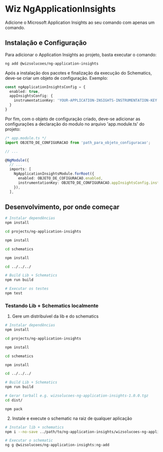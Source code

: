 # Wiz NgApplicationInsights

Adicione o Microsoft Application Insights ao seu comando com apenas um comando.

## Instalação e Configuração

Para adicionar o Application Insights ao projeto, basta executar o comando:

```bash
ng add @wizsolucoes/ng-application-insights
```

Após a instalação dos pacotes e finalização da execução do Schematics, deve-se criar um objeto de configuração. Exemplo:

```typescript
const ngApplicationInsightsConfig = {
  enabled: true,
  appInsightsConfig: {
    instrumentationKey: 'YOUR-APPLICATION-INSIGHTS-INSTRUMENTATION-KEY',
  }
}
```

Por fim, com o objeto de configuração criado, deve-se adicionar as configurações a declaração do modulo no arquivo 'app.module.ts' do projeto:

```typescript
/* app.module.ts */
import OBJETO_DE_CONFIGURACAO from 'path_para_objeto_configuracao';

// ...

@NgModule({
  // ...
  imports: [
    NgApplicationInsightsModule.forRoot({
      enabled: OBJETO_DE_COFIGURACAO.enabled,
      instrumentationKey: OBJETO_DE_CONFIGURACAO.appInsightsConfig.instrumentationKey,
    }),
  ],
```

## Desenvolvimento, por onde começar

```bash
# Instalar dependências
npm install

cd projects/ng-application-insights

npm install

cd schematics

npm install

cd ../../../

# Build Lib + Schematics
npm run build

# Executar os testes
npm test
```

### Testando Lib + Schematics localmente

1. Gere um distribuível da lib e do schematics

```bash
# Instalar dependências
npm install

cd projects/ng-application-insights

npm install

cd schematics

npm install

cd ../../../

# Build Lib + Schematics
npm run build

# Gerar tarball e.g. wizsolucoes-ng-application-insights-1.0.0.tgz
cd dist/

npm pack
```

2. Instale e execute o schematic na raiz de qualquer aplicação
```bash
# Instalar lib + schematics
npm i --no-save ../path/to/ng-application-insights/wizsolucoes-ng-application-insights-1.0.0.tgz

# Executar o schematic
ng g @wizsolucoes/ng-application-insights:ng-add
```
